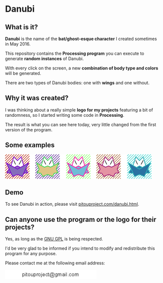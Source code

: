 Danubi
=

What is it?
---

**Danubi** is the name of the **bat/ghost-esque character** I created sometimes in May 2016. 

This repository contains the **Processing program** you can execute to generate **random instances** of Danubi.

With every click on the screen, a new **combination of body type and colors** will be generated.

There are two types of Danubi bodies: one with **wings** and one without.

Why it was created?
---

I was thinking about a really simple **logo for my projects** featuring a bit of randomness, so I started writing some code in **Processing**.

The result is what you can see here today, very little changed from the first version of the program.

Some examples
---
<img src="https://raw.githubusercontent.com/pitou/danubi/master/images/samples.png">

Demo
---

To see Danubi in action, please visit [pitouproject.com/danubi.html](https://pitouproject.com/danubi.html). 

Can anyone use the program or the logo for their projects? 
---

Yes, as long as the [GNU GPL](https://raw.githubusercontent.com/pitou/danubi/master) is being respected.

I'd be very glad to be informed if you intend to modify and redistribute this program for any purpose.

Please contact me at the following email address:

![email](https://raw.githubusercontent.com/pitou/danubi/master/images/ppmail.jpg "Hidden Machines logo")

